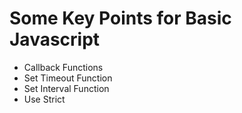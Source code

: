 # Some Key Points for Basic Javascript

- Callback Functions
- Set Timeout Function
- Set Interval Function
- Use Strict
